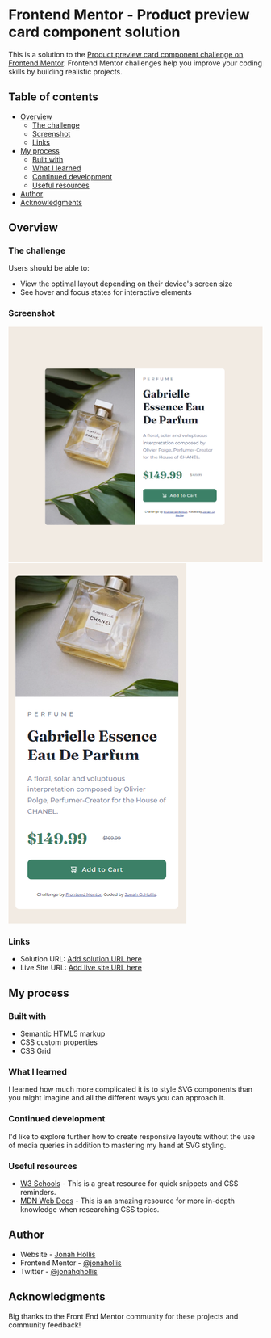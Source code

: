 # Frontend Mentor - Product preview card component solution

This is a solution to the [Product preview card component challenge on Frontend Mentor](https://www.frontendmentor.io/challenges/product-preview-card-component-GO7UmttRfa). Frontend Mentor challenges help you improve your coding skills by building realistic projects. 

## Table of contents

- [Overview](#overview)
  - [The challenge](#the-challenge)
  - [Screenshot](#screenshot)
  - [Links](#links)
- [My process](#my-process)
  - [Built with](#built-with)
  - [What I learned](#what-i-learned)
  - [Continued development](#continued-development)
  - [Useful resources](#useful-resources)
- [Author](#author)
- [Acknowledgments](#acknowledgments)


## Overview

### The challenge

Users should be able to:

- View the optimal layout depending on their device's screen size
- See hover and focus states for interactive elements

### Screenshot

![Desktop Version](https://github.com/jonahollis/frontendmentor/blob/main/product-preview-card-component-main/images/desktop-version.png?raw=true)
![Mobile Version](https://github.com/jonahollis/frontendmentor/blob/main/product-preview-card-component-main/images/mobile-version.png?raw=true)

### Links

- Solution URL: [Add solution URL here](https://your-solution-url.com)
- Live Site URL: [Add live site URL here](https://your-live-site-url.com)

## My process

### Built with

- Semantic HTML5 markup
- CSS custom properties
- CSS Grid

### What I learned

I learned how much more complicated it is to style SVG components than you might imagine and all the different ways you can approach it.

### Continued development

I'd like to explore further how to create responsive layouts without the use of media queries in addition to mastering my hand at SVG styling.

### Useful resources

- [W3 Schools](https://www.w3schools.com/) - This is a great resource for quick snippets and CSS reminders.
- [MDN Web Docs](https://developer.mozilla.org/en-US/docs/Web/CSS) - This is an amazing resource for more in-depth knowledge when researching CSS topics.

## Author

- Website - [Jonah Hollis](https://jonahhollis.com/)
- Frontend Mentor - [@jonahollis](https://www.frontendmentor.io/profile/jonahollis)
- Twitter - [@jonahqhollis](https://twitter.com/jonahqhollis)

## Acknowledgments

Big thanks to the Front End Mentor community for these projects and community feedback!

